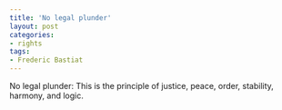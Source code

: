 ```yaml
---
title: 'No legal plunder'
layout: post
categories:
- rights
tags:
- Frederic Bastiat
---
```


No legal plunder: This is the principle of justice, peace, order, stability, harmony, and logic.